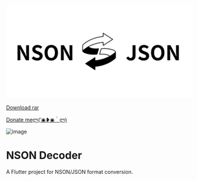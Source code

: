 
<img src="https://github.com/w830207/nson_decoder/blob/main/images/exchange.webp?raw=true">

[Download rar](https://github.com/w830207/nson_decoder/blob/main/images/NSON%20Decoder.rar?raw=true)

[Donate meლ(′◉❥◉｀ლ)](https://portaly.cc/cbwtw/support)

![image](https://github.com/w830207/nson_decoder/assets/44136372/39c6b367-96ec-411c-b528-d4c623adcd57)


# NSON Decoder

A Flutter project for NSON/JSON format conversion.

